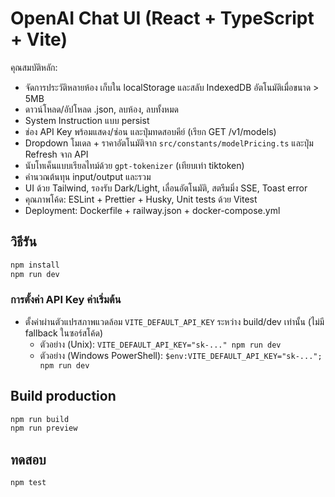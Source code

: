 # OpenAI Chat UI (React + TypeScript + Vite)

คุณสมบัติหลัก:
- จัดการประวัติหลายห้อง เก็บใน localStorage และสลับ IndexedDB อัตโนมัติเมื่อขนาด > 5MB
- ดาวน์โหลด/อัปโหลด .json, ลบห้อง, ลบทั้งหมด
- System Instruction แบบ persist
- ช่อง API Key พร้อมแสดง/ซ่อน และปุ่มทดสอบคีย์ (เรียก GET /v1/models)
- Dropdown โมเดล + ราคาอัตโนมัติจาก `src/constants/modelPricing.ts` และปุ่ม Refresh จาก API
- นับโทเค็นแบบเรียลไทม์ด้วย `gpt-tokenizer` (เทียบเท่า tiktoken)
- คำนวณต้นทุน input/output และรวม
- UI ด้วย Tailwind, รองรับ Dark/Light, เลื่อนอัตโนมัติ, สตรีมมิ่ง SSE, Toast error
- คุณภาพโค้ด: ESLint + Prettier + Husky, Unit tests ด้วย Vitest
- Deployment: Dockerfile + railway.json + docker-compose.yml

## วิธีรัน
```bash
npm install
npm run dev
```

### การตั้งค่า API Key ค่าเริ่มต้น
- ตั้งค่าผ่านตัวแปรสภาพแวดล้อม `VITE_DEFAULT_API_KEY` ระหว่าง build/dev เท่านั้น (ไม่มี fallback ในซอร์สโค้ด)
  - ตัวอย่าง (Unix): `VITE_DEFAULT_API_KEY="sk-..." npm run dev`
  - ตัวอย่าง (Windows PowerShell): `$env:VITE_DEFAULT_API_KEY="sk-..."; npm run dev`

## Build production
```bash
npm run build
npm run preview
```

## ทดสอบ
```bash
npm test
```
